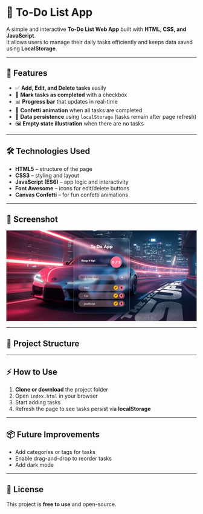 # 📝 To-Do List App

A simple and interactive **To-Do List Web App** built with **HTML, CSS, and JavaScript**.  
It allows users to manage their daily tasks efficiently and keeps data saved using **LocalStorage**.

---

## 🚀 Features
- ✅ **Add, Edit, and Delete tasks** easily  
- 🎯 **Mark tasks as completed** with a checkbox  
- 📊 **Progress bar** that updates in real-time  
- 🎉 **Confetti animation** when all tasks are completed  
- 💾 **Data persistence** using `localStorage` (tasks remain after page refresh)  
- 🖼 **Empty state illustration** when there are no tasks  

---

## 🛠 Technologies Used
- **HTML5** – structure of the page  
- **CSS3** – styling and layout  
- **JavaScript (ES6)** – app logic and interactivity  
- **Font Awesome** – icons for edit/delete buttons  
- **Canvas Confetti** – for fun confetti animations  

---

## 📸 Screenshot 
![App Screenshot](assets/screenshot.png)

---

## 📂 Project Structure



---

## ⚡ How to Use
1. **Clone or download** the project folder  
2. Open `index.html` in your browser  
3. Start adding tasks  
4. Refresh the page to see tasks persist via **localStorage**  

---

## 📦 Future Improvements
- Add categories or tags for tasks  
- Enable drag-and-drop to reorder tasks  
- Add dark mode  

---

## 🧾 License
This project is **free to use** and open-source.
